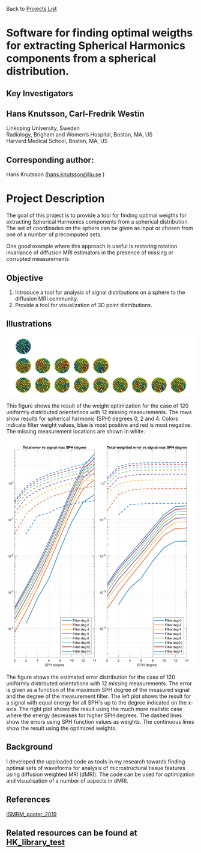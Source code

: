 Back to [Projects List](../../README.md#ProjectsList)

# Software for finding optimal weigths for extracting Spherical Harmonics components from a spherical distribution.

## Key Investigators  
## Hans Knutsson, Carl-Fredrik Westin  
Linkoping University, Sweden  
Radiology, Brigham and Women’s Hospital, Boston, MA, US  
Harvard Medical School, Boston, MA, US

## Corresponding author:  
Hans Knutsson (hans.knutsson@liu.se )

# Project Description  
The goal of this project is to provide a tool for finding optimal weigths for extracting Spherical Harmonics components from a spherical distribution. The set of coordinades on the sphere can be given as input or chosen from one of a number of precomputed sets.

One good example where this approach is useful is restoring rotation invariance of diffusion MRI estimators in the presence of missing or corrupted measurements 

## Objective  
<!-- Describe here WHAT you would like to achieve (what you will have as end result). -->
1. Introduce a tool for analysis of signal distributions on a sphere to the diffusion MRI community.
2. Provide a tool for visualization of 3D point distributions.

<!-- ## Approach and Plan  
Describe here HOW you would like to achieve the objectives stated above. -->

<!-- 1. Discuss / demo the CMB platform
2. Integrate ITK into the CMB plaform
3. Integrate display of oriented image data in VTK
4. Basic thresholding -->

<!--## Progress and Next Steps-->

<!-- Update this section as you make progress, describing of what you have ACTUALLY DONE. If there are specific steps that you could not complete then you can describe them here, too. -->



## Illustrations  
<!-- Add pictures and links to videos that demonstrate what has been accomplished.
![Description of picture](Example2.jpg)
![Some more images](Example2.jpg)
-->
![Opt_SPH_fig1](https://github.com/hansknutsson/HK_library_test/blob/master/Complementary_material/Opt_SPH_fig1.jpg)

This figure shows the result of the weight optimization for the case of 120 uniformly distributed orientations with 12 missing measurements. The rows show results for spherical harmonic (SPH) degrees 0, 2 and 4. Colors indicate filter weight values, blue is most positive and red is most negative. The missing measurement locations are shown in white. 

![SPHerrors_120_12missing](https://github.com/hansknutsson/HK_library_test/blob/master/Complementary_material/SPHerrors_120_12missing.png)

The figure shows the estimated error distribution for the case of 120 uniformly distributed orientations with 12 missing measurements. The error is given as a function of the maximum SPH degree of the measured signal and the degree of the measurement filter. The left plot shows the result for a signal with equal energy for all SPH's up to the degree indicated on the x-axis. The right plot shows the result using the much more realistic case where the energy decreases for higher SPH degrees. The dashed lines show the errors using SPH function values as weights. The continuous lines show the result using the optimized weights.

## Background 
I developed the upploaded code as tools in my research towards finding optimal sets of waveforms for analysis of microstructural tissue features using diffusion weighted MRI (dMRI). The code can be used for optimization and visualisation of a number of aspects in dMRI.

<!-- If you developed any software, include link to the source code repository. If possible, also add links to sample data, and to any relevant publications. -->

## References  
[ISMRM_poster_2019](https://github.com/hansknutsson/HK_library_test/blob/master/Complementary_material/ISMRM_poster_2019.pdf)

## Related resources can be found at [HK_library_test](https://github.com/hansknutsson/HK_library_test)

